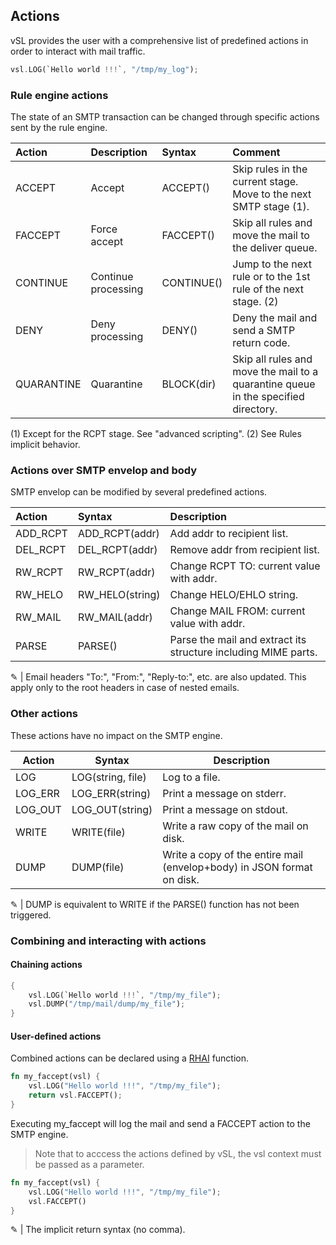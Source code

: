 ## Actions

vSL provides the user with a comprehensive list of predefined actions in order to interact with mail traffic.

```rust
vsl.LOG(`Hello world !!!`, "/tmp/my_log");
```

### Rule engine actions

The state of an SMTP transaction can be changed through specific actions sent by the rule engine.

| Action | Description | Syntax | Comment
| :--- | :--- | :--- | :---
| ACCEPT | Accept | ACCEPT() | Skip rules in the current stage. Move to the next SMTP stage (1).
| FACCEPT | Force accept | FACCEPT() | Skip all rules and move the mail to the deliver queue.
| CONTINUE | Continue processing | CONTINUE() | Jump to the next rule or to the 1st rule of the next stage. (2)
| DENY | Deny processing | DENY() | Deny the mail and send a SMTP return code.
| QUARANTINE | Quarantine | BLOCK(dir) | Skip all rules and move the mail to a quarantine queue in the specified directory.

(1) Except for the RCPT stage. See "advanced scripting".
(2) See Rules implicit behavior.

### Actions over SMTP envelop and body

SMTP envelop can be modified by several predefined actions.

| Action | Syntax | Description
| :--- | :--- | :---
| ADD_RCPT | ADD_RCPT(addr) | Add addr to recipient list.
| DEL_RCPT | DEL_RCPT(addr) | Remove addr from recipient list.
| RW_RCPT | RW_RCPT(addr) | Change RCPT TO: current value with addr.
| RW_HELO | RW_HELO(string) | Change HELO/EHLO string.
| RW_MAIL | RW_MAIL(addr) | Change MAIL FROM: current value with addr.
| PARSE | PARSE() | Parse the mail and extract its structure including MIME parts.

&#9998; | Email headers "To:", "From:", "Reply-to:", etc. are also updated.
This apply only to the root headers in case of nested emails.

### Other actions

These actions have no impact on the SMTP engine.

| Action | Syntax | Description |
| ---- | ---- | ---- |
| LOG | LOG(string, file) | Log to a file.
| LOG_ERR | LOG_ERR(string) | Print a message on stderr.
| LOG_OUT | LOG_OUT(string) | Print a message on stdout. 
| WRITE | WRITE(file) | Write a raw copy of the mail on disk.
| DUMP | DUMP(file) | Write a copy of the entire mail (envelop+body) in JSON format on disk.

&#9998; | DUMP is equivalent to WRITE if the PARSE() function has not been triggered.

### Combining and interacting with actions

#### Chaining actions

```rust
{
    vsl.LOG(`Hello world !!!`, "/tmp/my_file");
    vsl.DUMP("/tmp/mail/dump/my_file");
}
```

#### User-defined actions

Combined actions can be declared using a [RHAI](https://rhai.rs/) function. 

```rust
fn my_faccept(vsl) {                              
    vsl.LOG("Hello world !!!", "/tmp/my_file");
    return vsl.FACCEPT();
}
```

Executing my_faccept will log the mail and send a FACCEPT action to the SMTP engine.
> Note that to acccess the actions defined by vSL, the vsl context must be passed as a parameter.

```rust
fn my_faccept(vsl) {
    vsl.LOG("Hello world !!!", "/tmp/my_file");
    vsl.FACCEPT()
}
```

&#9998; | The implicit return syntax (no comma).
